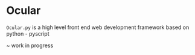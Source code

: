 # Ocular

`Ocular.py` is a high level front end web development framework based on python - pyscript

~ work in progress
